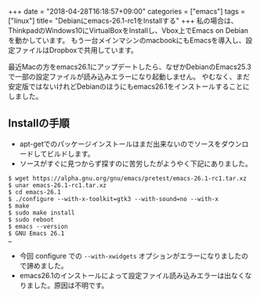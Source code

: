 +++
date = "2018-04-28T16:18:57+09:00"
categories = ["emacs"]
tags = ["linux"]
title= "Debianにemacs-26.1-rc1をInstallする"
+++
私の場合は、ThinkpadのWindows10にVirtualBoxをInstallし、Vbox上でEmacs on Debianを動かしています。
もう一台メインマシンのmacbookにもEmacsを導入し、設定ファイルはDropboxで共用しています。

最近Macの方をemacs26.1にアップデートしたら、なぜかDebianのEmacs25.3で一部の設定ファイルが読み込みエラーになり起動しません。
やむなく、まだ安定版ではないけれどDebianのほうにもemacs26.1をインストールすることにしました。

## Installの手順
* apt-getでのパッケージインストールはまだ出来ないのでソースをダウンロードしてビルドします。
* ソースがすぐに見つからず探すのに苦労したがようやく下記にありました。

```shell
$ wget https://alpha.gnu.org/gnu/emacs/pretest/emacs-26.1-rc1.tar.xz
$ unar emacs-26.1-rc1.tar.xz
$ cd emacs-26.1
$ ./configure --with-x-toolkit=gtk3 --with-sound=no --with-x
$ make
$ sudo make install
$ sudo reboot 
$ emacs --version
$ GNU Emacs 26.1
…
```

* 今回 configure での ```--with-xwidgets``` オプションがエラーになりましたので諦めました。
* emacs26.1のインストールによって設定ファイル読み込みエラーは出なくなりました。原因は不明です。

